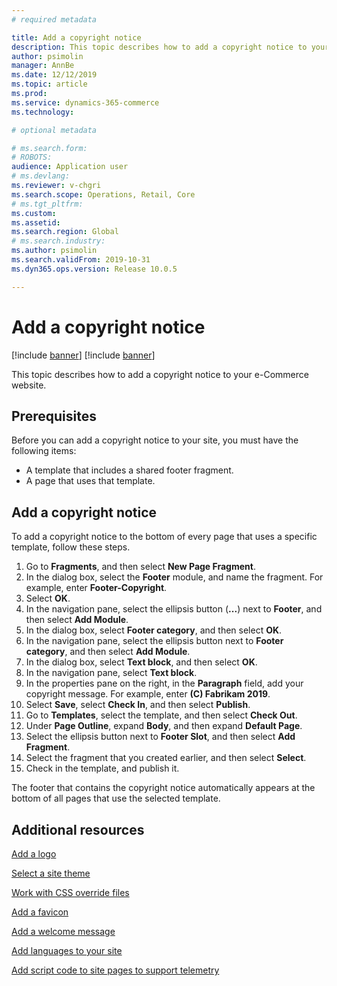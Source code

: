```yaml
---
# required metadata

title: Add a copyright notice
description: This topic describes how to add a copyright notice to your e-Commerce website.
author: psimolin
manager: AnnBe
ms.date: 12/12/2019
ms.topic: article
ms.prod: 
ms.service: dynamics-365-commerce
ms.technology: 

# optional metadata

# ms.search.form: 
# ROBOTS: 
audience: Application user
# ms.devlang: 
ms.reviewer: v-chgri
ms.search.scope: Operations, Retail, Core
# ms.tgt_pltfrm: 
ms.custom: 
ms.assetid: 
ms.search.region: Global
# ms.search.industry: 
ms.author: psimolin
ms.search.validFrom: 2019-10-31
ms.dyn365.ops.version: Release 10.0.5

---
```


# Add a copyright notice

[!include [banner](includes/preview-banner.md)]
[!include [banner](includes/banner.md)]

This topic describes how to add a copyright notice to your e-Commerce website.

## Prerequisites

Before you can add a copyright notice to your site, you must have the following items:

- A template that includes a shared footer fragment.
- A page that uses that template.

## Add a copyright notice

To add a copyright notice to the bottom of every page that uses a specific template, follow these steps.

1. Go to **Fragments**, and then select **New Page Fragment**.
1. In the dialog box, select the **Footer** module, and name the fragment. For example, enter **Footer-Copyright**.
1. Select **OK**.
1. In the navigation pane, select the ellipsis button (**...**) next to **Footer**, and then select **Add Module**.
1. In the dialog box, select **Footer category**, and then select **OK**.
1. In the navigation pane, select the ellipsis button next to **Footer category**, and then select **Add Module**.
1. In the dialog box, select **Text block**, and then select **OK**.
1. In the navigation pane, select **Text block**.
1. In the properties pane on the right, in the **Paragraph** field, add your copyright message. For example, enter **(C) Fabrikam 2019**.
1. Select **Save**, select **Check In**, and then select **Publish**.
1. Go to **Templates**, select the template, and then select **Check Out**.
1. Under **Page Outline**, expand **Body**, and then expand **Default Page**.
1. Select the ellipsis button next to **Footer Slot**, and then select **Add Fragment**.
1. Select the fragment that you created earlier, and then select **Select**.
1. Check in the template, and publish it.

The footer that contains the copyright notice automatically appears at the bottom of all pages that use the selected template.

## Additional resources

[Add a logo](add-logo.md)

[Select a site theme](select-site-theme.md)

[Work with CSS override files](css-override-files.md)

[Add a favicon](add-favicon.md)

[Add a welcome message](add-welcome-message.md)

[Add languages to your site](add-languages-to-site.md)

[Add script code to site pages to support telemetry](add-telemetry.md)

